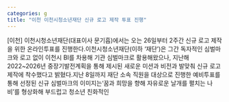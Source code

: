 ```yaml
---
categories: g
title: "이천 이천시청소년재단 신규 로고 제작 투표 진행"
---
```

[이천] 이천시청소년재단(대표이사 문기흡)에서는 오는 26일부터 2주간 신규 로고 제작을 위한 온라인투표를 진행한다.이천시청소년재단(이하 ‘재단’)은 그간 독자적인 심벌마크와 로고 없이 이천시 BI를 차용해 기관 심벌마크로 활용해왔으나, 지난해 2022~2026년 중장기발전계획을 통해 제시된 새로운 미션과 비전과 발맞춰 신규 로고 제작에 착수했다고 밝혔다.지난 8일까지 재단 소속 직원을 대상으로 진행한 예비투표를 통해 선정된 신규 심벌마크의 이미지는‘꿈과 희망을 향해 자유로운 날개를 펼치는 나비’를 형상화해 부드럽고 청소년 친화적인